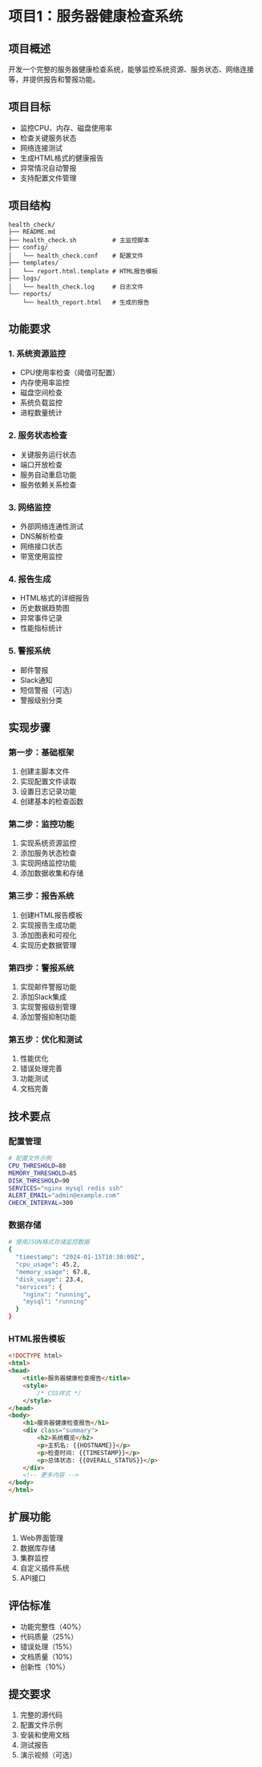 # 项目1：服务器健康检查系统

## 项目概述
开发一个完整的服务器健康检查系统，能够监控系统资源、服务状态、网络连接等，并提供报告和警报功能。

## 项目目标
- 监控CPU、内存、磁盘使用率
- 检查关键服务状态
- 网络连接测试
- 生成HTML格式的健康报告
- 异常情况自动警报
- 支持配置文件管理

## 项目结构
```
health_check/
├── README.md
├── health_check.sh          # 主监控脚本
├── config/
│   └── health_check.conf    # 配置文件
├── templates/
│   └── report.html.template # HTML报告模板
├── logs/
│   └── health_check.log     # 日志文件
└── reports/
    └── health_report.html   # 生成的报告
```

## 功能要求

### 1. 系统资源监控
- CPU使用率检查（阈值可配置）
- 内存使用率监控
- 磁盘空间检查
- 系统负载监控
- 进程数量统计

### 2. 服务状态检查
- 关键服务运行状态
- 端口开放检查
- 服务自动重启功能
- 服务依赖关系检查

### 3. 网络监控
- 外部网络连通性测试
- DNS解析检查
- 网络接口状态
- 带宽使用监控

### 4. 报告生成
- HTML格式的详细报告
- 历史数据趋势图
- 异常事件记录
- 性能指标统计

### 5. 警报系统
- 邮件警报
- Slack通知
- 短信警报（可选）
- 警报级别分类

## 实现步骤

### 第一步：基础框架
1. 创建主脚本文件
2. 实现配置文件读取
3. 设置日志记录功能
4. 创建基本的检查函数

### 第二步：监控功能
1. 实现系统资源监控
2. 添加服务状态检查
3. 实现网络监控功能
4. 添加数据收集和存储

### 第三步：报告系统
1. 创建HTML报告模板
2. 实现报告生成功能
3. 添加图表和可视化
4. 实现历史数据管理

### 第四步：警报系统
1. 实现邮件警报功能
2. 添加Slack集成
3. 实现警报级别管理
4. 添加警报抑制功能

### 第五步：优化和测试
1. 性能优化
2. 错误处理完善
3. 功能测试
4. 文档完善

## 技术要点

### 配置管理
```bash
# 配置文件示例
CPU_THRESHOLD=80
MEMORY_THRESHOLD=85
DISK_THRESHOLD=90
SERVICES="nginx mysql redis ssh"
ALERT_EMAIL="admin@example.com"
CHECK_INTERVAL=300
```

### 数据存储
```bash
# 使用JSON格式存储监控数据
{
  "timestamp": "2024-01-15T10:30:00Z",
  "cpu_usage": 45.2,
  "memory_usage": 67.8,
  "disk_usage": 23.4,
  "services": {
    "nginx": "running",
    "mysql": "running"
  }
}
```

### HTML报告模板
```html
<!DOCTYPE html>
<html>
<head>
    <title>服务器健康检查报告</title>
    <style>
        /* CSS样式 */
    </style>
</head>
<body>
    <h1>服务器健康检查报告</h1>
    <div class="summary">
        <h2>系统概览</h2>
        <p>主机名: {{HOSTNAME}}</p>
        <p>检查时间: {{TIMESTAMP}}</p>
        <p>总体状态: {{OVERALL_STATUS}}</p>
    </div>
    <!-- 更多内容 -->
</body>
</html>
```

## 扩展功能
1. Web界面管理
2. 数据库存储
3. 集群监控
4. 自定义插件系统
5. API接口

## 评估标准
- 功能完整性（40%）
- 代码质量（25%）
- 错误处理（15%）
- 文档质量（10%）
- 创新性（10%）

## 提交要求
1. 完整的源代码
2. 配置文件示例
3. 安装和使用文档
4. 测试报告
5. 演示视频（可选）